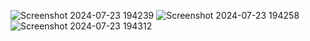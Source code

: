 ![Screenshot 2024-07-23 194239](https://github.com/user-attachments/assets/fef06645-a6ef-4a38-b975-ad4e6ce249f7)
![Screenshot 2024-07-23 194258](https://github.com/user-attachments/assets/76c916be-daf5-4df4-9850-330650029aab)
![Screenshot 2024-07-23 194312](https://github.com/user-attachments/assets/1dad41ae-d3d2-47b6-812b-5ea09405c3f3)

